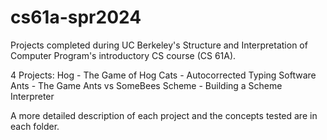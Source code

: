 # cs61a-spr2024
Projects completed during UC Berkeley's Structure and Interpretation of Computer Program's introductory CS course (CS 61A). 

4 Projects:
Hog - The Game of Hog
Cats - Autocorrected Typing Software
Ants - The Game Ants vs SomeBees
Scheme - Building a Scheme Interpreter

A more detailed description of each project and the concepts tested are in each folder. 
